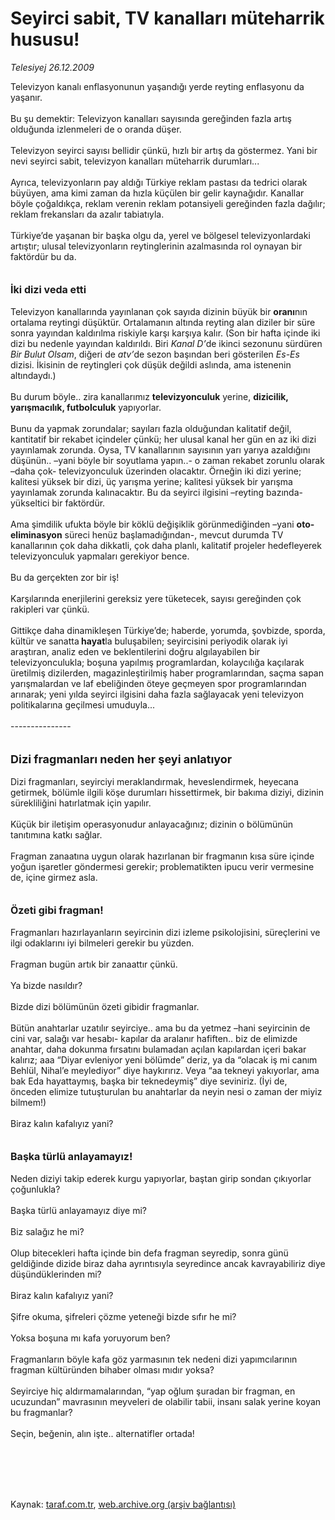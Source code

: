 # Seyirci sabit, TV kanalları müteharrik hususu!

*Telesiyej 26.12.2009*

<div class="taraf_structure_2col_1zq">
<div class="margen_n">



 <p>Televizyon kanalı enflasyonunun yaşandığı yerde reyting enflasyonu da yaşanır. <br/><br/>Bu şu demektir: Televizyon kanalları sayısında gereğinden fazla artış olduğunda izlenmeleri de o oranda düşer. <br/><br/>Televizyon seyirci sayısı bellidir çünkü, hızlı bir artış da göstermez. Yani bir nevi seyirci sabit, televizyon kanalları müteharrik durumları... <br/><br/>Ayrıca, televizyonların pay aldığı Türkiye reklam pastası da tedrici olarak büyüyen, ama kimi zaman da hızla küçülen bir gelir kaynağıdır. Kanallar böyle çoğaldıkça, reklam verenin reklam potansiyeli gereğinden fazla dağılır; reklam frekansları da azalır tabiatıyla. <br/><br/>Türkiye’de yaşanan bir başka olgu da, yerel ve bölgesel televizyonlardaki artıştır; ulusal televizyonların reytinglerinin azalmasında rol oynayan bir faktördür bu da. <b><br/><br/><br/><font size="3">İki dizi veda etti</font> </b><br/><br/>Televizyon kanallarında yayınlanan çok sayıda dizinin büyük bir <b>oranı</b>nın ortalama reytingi düşüktür. Ortalamanın altında reyting alan diziler bir süre sonra yayından kaldırılma riskiyle karşı karşıya kalır. (Son bir hafta içinde iki dizi bu nedenle yayından kaldırıldı. Biri <i>Kanal D’</i>de ikinci sezonunu sürdüren <i>Bir Bulut Olsam</i>, diğeri de <i>atv’</i>de sezon başından beri gösterilen <i>Es-Es </i>dizisi. İkisinin de reytingleri çok düşük değildi aslında, ama istenenin altındaydı.) <br/><br/>Bu durum böyle.. zira kanallarımız <b>televizyonculuk</b> yerine, <b>dizicilik, yarışmacılık, futbolculuk</b> yapıyorlar. <br/><br/>Bunu da yapmak zorundalar; sayıları fazla olduğundan kalitatif değil, kantitatif bir rekabet içindeler çünkü; her ulusal kanal her gün en az iki dizi yayınlamak zorunda. Oysa, TV kanallarının sayısının yarı yarıya azaldığını düşünün.. –yani böyle bir soyutlama yapın..- o zaman rekabet zorunlu olarak –daha çok- televizyonculuk üzerinden olacaktır. Örneğin iki dizi yerine; kalitesi yüksek bir dizi, üç yarışma yerine; kalitesi yüksek bir yarışma yayınlamak zorunda kalınacaktır. Bu da seyirci ilgisini –reyting bazında- yükseltici bir faktördür. <br/><br/>Ama şimdilik ufukta böyle bir köklü değişiklik görünmediğinden –yani <b>oto-eliminasyon</b> süreci henüz başlamadığından-, mevcut durumda TV kanallarının çok daha dikkatli, çok daha planlı, kalitatif projeler hedefleyerek televizyonculuk yapmaları gerekiyor bence. <br/><br/>Bu da gerçekten zor bir iş! <br/><br/>Karşılarında enerjilerini gereksiz yere tüketecek, sayısı gereğinden çok rakipleri var çünkü. <br/><br/>Gittikçe daha dinamikleşen Türkiye’de; haberde, yorumda, şovbizde, sporda, kültür ve sanatta<b> hayat</b>la buluşabilen; seyircisini periyodik olarak iyi araştıran, analiz eden ve beklentilerini doğru algılayabilen bir televizyonculukla; boşuna yapılmış programlardan, kolaycılığa kaçılarak üretilmiş dizilerden, magazinleştirilmiş haber programlarından, saçma sapan yarışmalardan ve laf ebeliğinden öteye geçmeyen spor programlarından arınarak; yeni yılda seyirci ilgisini daha fazla sağlayacak yeni televizyon politikalarına geçilmesi umuduyla... <br/><br/>---------------<b></b> <br/><br/><br/><font size="4"><strong>Dizi fragmanları neden her şeyi anlatıyor</strong></font> <br/><br/>Dizi fragmanları, seyirciyi meraklandırmak, heveslendirmek, heyecana getirmek, bölümle ilgili köşe durumları hissettirmek, bir bakıma diziyi, dizinin sürekliliğini hatırlatmak için yapılır. <br/><br/>Küçük bir iletişim operasyonudur anlayacağınız; dizinin o bölümünün tanıtımına katkı sağlar. <br/><br/>Fragman zanaatına uygun olarak hazırlanan bir fragmanın kısa süre içinde yoğun işaretler göndermesi gerekir; problematikten ipucu verir vermesine de, içine girmez asla.<b> <br/><br/><br/><font size="3">Özeti gibi fragman!</font></b> <br/><br/>Fragmanları hazırlayanların seyircinin dizi izleme psikolojisini, süreçlerini ve ilgi odaklarını iyi bilmeleri gerekir bu yüzden. <br/><br/>Fragman bugün artık bir zanaattır çünkü. <br/><br/>Ya bizde nasıldır? <br/><br/>Bizde dizi bölümünün özeti gibidir fragmanlar. <br/><br/>Bütün anahtarlar uzatılır seyirciye.. ama bu da yetmez –hani seyircinin de cini var, salağı var hesabı- kapılar da aralanır hafiften.. biz de elimizde anahtar, daha dokunma fırsatını bulamadan açılan kapılardan içeri bakar kalırız; aaa “Diyar evleniyor yeni bölümde” deriz, ya da “olacak iş mi canım Behlül, Nihal’e meylediyor” diye haykırırız. Veya “aa tekneyi yakıyorlar, ama bak Eda hayattaymış, başka bir teknedeymiş” diye seviniriz. (İyi de, önceden elimize tutuşturulan bu anahtarlar da neyin nesi o zaman der miyiz bilmem!) <br/><br/>Biraz kalın kafalıyız yani?<b> <br/><br/><br/><font size="3">Başka türlü anlayamayız!</font></b> <br/><br/>Neden diziyi takip ederek kurgu yapıyorlar, baştan girip sondan çıkıyorlar çoğunlukla? <br/><br/>Başka türlü anlayamayız diye mi? <br/><br/>Biz salağız he mi? <br/><br/>Olup bitecekleri hafta içinde bin defa fragman seyredip, sonra günü geldiğinde dizide biraz daha ayrıntısıyla seyredince ancak kavrayabiliriz diye düşündüklerinden mi? <br/><br/>Biraz kalın kafalıyız yani? <br/><br/>Şifre okuma, şifreleri çözme yeteneği bizde sıfır he mi? <br/><br/>Yoksa boşuna mı kafa yoruyorum ben? <br/><br/>Fragmanların böyle kafa göz yarmasının tek nedeni dizi yapımcılarının fragman kültüründen bihaber olması mıdır yoksa? <br/><br/>Seyirciye hiç aldırmamalarından, “yap oğlum şuradan bir fragman, en ucuzundan” mavrasının meyveleri de olabilir tabii, insanı salak yerine koyan bu fragmanlar? <br/><br/>Seçin, beğenin, alın işte.. alternatifler ortada!</p>
<br/>
<br/>
<br/>



<br/>


<div id="taraf_not">
</div>

</div>


</div>

Kaynak: [taraf.com.tr](http://taraf.com.tr:80/makale/9225.htm), [web.archive.org (arşiv bağlantısı)](http://web.archive.org/web/20100103160305/http://taraf.com.tr:80/makale/9225.htm)
